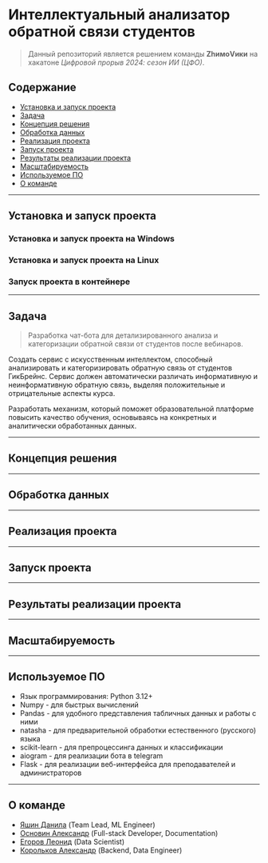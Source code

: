 # Интеллектуальный анализатор обратной связи студентов
> Данный репозиторий является решением команды **ZhимоVики** на хакатоне *Цифровой прорыв 2024: сезон ИИ (ЦФО)*.

## Содержание

- [Установка и запуск проекта](#установка-и-запуск-проекта)
- [Задача](#Задача)
- [Концепция решения](#Концепция-решения)
- [Обработка данных](#Обработка-данных)
- [Реализация проекта](#Реализация-проекта)
- [Запуск проекта](#Запуск-проекта)
- [Результаты реализации проекта](#Результаты-реализации-проекта)
- [Масштабируемость](#Масштабируемость)
- [Используемое ПО](#Используемое-ПО)
- [О команде](#О-команде)

---

## Установка и запуск проекта
### Установка и запуск проекта на Windows

### Установка и запуск проекта на Linux

### Запуск проекта в контейнере


---

## Задача
> Разработка чат-бота для детализированного анализа и категоризации обратной связи от студентов после вебинаров.

Создать сервис с искусственным интеллектом, способный анализировать и категоризировать обратную связь от студентов ГикБрейнс. Сервис должен автоматически различать информативную и неинформативную обратную связь, выделяя положительные и отрицательные аспекты курса.

Разработать механизм, который поможет образовательной платформе повысить качество обучения, основываясь на конкретных и аналитически обработанных данных.

---

## Концепция решения

---

## Обработка данных

---

## Реализация проекта

---

## Запуск проекта

---

## Результаты реализации проекта

---

## Масштабируемость

---

## Используемое ПО
+ Язык программирования: Python 3.12+
+ Numpy - для быстрых вычислений
+ Pandas - для удобного представления табличных данных и работы с ними
+ natasha - для предварительной обработки естественного (русского) языка
+ scikit-learn - для препроцессинга данных и классификации
+ aiogram - для реализации бота в telegram
+ Flask - для реализации веб-интерфейса для преподавателей и администраторов

---

## О команде
- [Яшин Данила](https://github.com/zibestr) (Team Lead, ML Engineer)
- [Основин Александр](https://github.com/PyAlexOs) (Full-stack Developer, Documentation)
- [Егоров Леонид](https://github.com/Grander78498) (Data Scientist)
- [Корольков Александр](https://github.com/adkorolkov) (Backend, Data Engineer)
